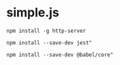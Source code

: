 # simple.js

``` 
npm install -g http-server
```

```
npm install --save-dev jest"
```

```
npm install --save-dev @babel/core"
```


